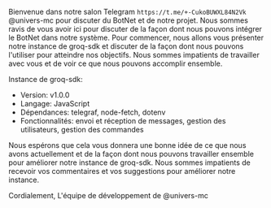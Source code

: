 
Bienvenue dans notre salon Telegram `https://t.me/+-CukoBUWXL84N2Vk` @univers-mc pour discuter du BotNet et de notre projet. Nous sommes ravis de vous avoir ici pour discuter de la façon dont nous pouvons intégrer le BotNet dans notre système. Pour commencer, nous allons vous présenter notre instance de groq-sdk et discuter de la façon dont nous pouvons l'utiliser pour atteindre nos objectifs. Nous sommes impatients de travailler avec vous et de voir ce que nous pouvons accomplir ensemble.

Instance de groq-sdk:

* Version: v1.0.0
* Langage: JavaScript
* Dépendances: telegraf, node-fetch, dotenv
* Fonctionnalités: envoi et réception de messages, gestion des utilisateurs, gestion des commandes

Nous espérons que cela vous donnera une bonne idée de ce que nous avons actuellement et de la façon dont nous pouvons travailler ensemble pour améliorer notre instance de groq-sdk. Nous sommes impatients de recevoir vos commentaires et vos suggestions pour améliorer notre instance.

Cordialement,
L'équipe de développement de @univers-mc</s>